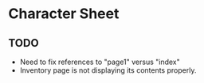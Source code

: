 # Character Sheet

## TODO

- Need to fix references to "page1" versus "index"
- Inventory page is not displaying its contents properly.
